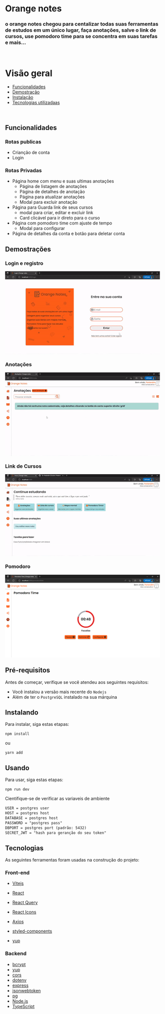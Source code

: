 # Orange notes

### o orange notes chegou para centalizar todas suas ferramentas de estudos em um único lugar, faça anotações, salve o link de cursos, use pomodoro time para se concentra em suas tarefas e mais...

<br>

# Visão geral

- [Funcionalidades](#link1)
- [Demostração](#link2)
- [Instalação](#link3)
- [Tecnologias utilizadaas](#link4)

<br>

<a id="link1"></a>

## Funcionalidades

### Rotas publicas

- Crianção de conta
- Login

### Rotas Privadas

- Página home com menu e suas ultimas anotações
  - Página de listagem de anotações
  - Página de detalhes de anotação
  - Página para atualizar anotações
  - Modal para excluir anotação
- Página para Guarda link de seus cursos
  - modal para criar, editar e excluir link
  - Card clicável para ir direto para o curso
- Página com pomodoro time com ajuste de tempo
  - Modal para configurar
- Página de detalhes da conta e botão para deletar conta

<a id="link2"></a>

## Demostrações

### Login e registro

<img src="https://github.com/Gu-Parlandim/Orange-Notes/blob/f023cb116d2b4aaaf99e59cbcf9e52a274a2e820/exemples/login.gif" alt="gif"  align="center">

### Anotações

<img src="https://github.com/Gu-Parlandim/Orange-Notes/blob/f90157e2b493dfab5997bb763ba53431f3a1473b/exemples/notes.gif" alt="gif"  align="center">

### Link de Cursos

<img src="https://github.com/Gu-Parlandim/Orange-Notes/blob/f90157e2b493dfab5997bb763ba53431f3a1473b/exemples/courses.gif" alt="gif"  align="center">

### Pomodoro

<img src="https://github.com/Gu-Parlandim/Orange-Notes/blob/b297e3865bdd8006255c6640d71554e96e59167d/exemples/pomodoro.png" alt="gif"  align="center">

<br>

<a id="link3"></a>

## Pré-requisitos

Antes de começar, verifique se você atendeu aos seguintes requisitos:

- Você instalou a versão mais recente do `Nodejs`
- Além de ter o `PostgreSQL` instalado na sua márquina

## Instalando

Para instalar, siga estas etapas:

```
npm install
```

ou

```
yarn add
```

## Usando

Para usar, siga estas etapas:

```
npm run dev
```

Cientifique-se de verificar as variaveis de ambiente

```
USER = postgres user
HOST = postgres host
DATABASE = postgres host
PASSWORD = "postgres pass"
DBPORT = postgres port (padrão: 5432)
SECRET_JWT = "hash para geranção do seu token"
```

<a id="link4"></a>

## Tecnologias

As seguintes ferramentas foram usadas na construção do projeto:

### Front-end

- [Vitejs](https://vitejs.dev/)
- [React](https://pt-br.reactjs.org/)
- [React Query](https://tanstack.com/query/v4/?from=reactQueryV3&original=https://react-query-v3.tanstack.com/)

- [React Icons](https://react-icons.github.io/react-icons/)
- [Axios](https://axios-http.com/ptbr/)
- [styled-components](https://styled-components.com/)
- [yup](https://www.npmjs.com/package/yup)

### Backend

- [bcrypt](https://www.npmjs.com/package/bcrypt)
- [yup](https://www.npmjs.com/package/yup)
- [cors](https://www.npmjs.com/package/bcrypt)
- [dotenv](https://www.npmjs.com/package/dotenv)
- [express](https://expressjs.com/pt-br/)
- [jsonwebtoken](https://jwt.io/)
- [pg](https://node-postgres.com/)
- [Node.js](https://nodejs.org/en/)
- [TypeScript](https://www.typescriptlang.org/)
